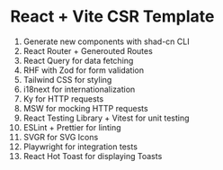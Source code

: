 # React + Vite CSR Template

1. Generate new components with shad-cn CLI
2. React Router + Generouted Routes
3. React Query for data fetching
4. RHF with Zod for form validation
5. Tailwind CSS for styling
6. i18next for internationalization
7. Ky for HTTP requests
8. MSW for mocking HTTP requests
9. React Testing Library + Vitest for unit testing
10. ESLint + Prettier for linting
11. SVGR for SVG Icons
12. Playwright for integration tests
13. React Hot Toast for displaying Toasts
